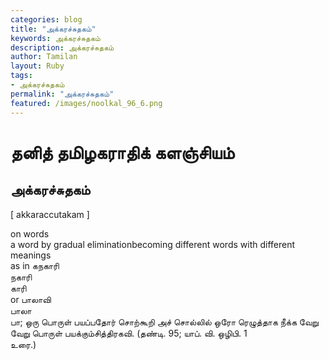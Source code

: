 ```yaml
---  
categories: blog  
title: "அக்கரச்சுதகம்"
keywords: அக்கரச்சுதகம்  
description: அக்கரச்சுதகம்
author: Tamilan  
layout: Ruby  
tags:     
- அக்கரச்சுதகம்
permalink: "அக்கரச்சுதகம்"  
featured: /images/noolkal_96_6.png  
--- 
```

# தனித் தமிழகராதிக் களஞ்சியம்
## அக்கரச்சுதகம்

[ akkaraccutakam ]  
  
on words  
a word by gradual eliminationbecoming different words with different meanings  
as in கநகாரி  
நகாரி  
காரி  
or பாலாவி  
பாலா  
பா; ஒரு பொருள் பயப்பதோர் சொற்கூறி அச் சொல்லில் ஒரோ ரெழுத்தாக நீக்க வேறு வேறு பொருள் பயக்கும்சித்திரகவி. (தண்டி. 95; யாப். வி. ஒழிபி. 1  
உரை.)